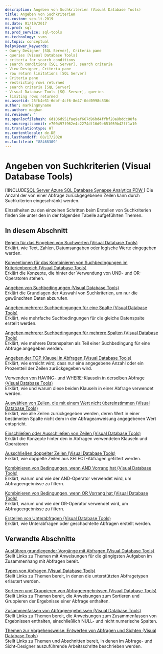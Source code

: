 ```yaml
---
description: Angeben von Suchkriterien (Visual Database Tools)
title: Angeben von Suchkriterien
ms.custom: seo-lt-2019
ms.date: 01/19/2017
ms.prod: sql
ms.prod_service: sql-tools
ms.technology: ssms
ms.topic: conceptual
helpviewer_keywords:
- Query Designer [SQL Server], Criteria pane
- queries [Visual Database Tools]
- criteria for search conditions
- search conditions [SQL Server], search criteria
- View Designer, Criteria pane
- row return limitations [SQL Server]
- Criteria pane
- restricting rows returned
- search criteria [SQL Server]
- Visual Database Tools [SQL Server], queries
- limiting rows returned
ms.assetid: 25fb4e31-6dbf-4cf6-8e47-0dd0998c836c
author: markingmyname
ms.author: maghan
ms.reviewer: ''
ms.openlocfilehash: 6d106d951fae9af667d96bd4ffbf28a8bddc88fa
ms.sourcegitcommit: e700497f962e4c2274df16d9e651059b42ff1a10
ms.translationtype: HT
ms.contentlocale: de-DE
ms.lasthandoff: 08/17/2020
ms.locfileid: "88468309"
---
```

# <a name="specify-search-criteria-visual-database-tools"></a>Angeben von Suchkriterien (Visual Database Tools)
[!INCLUDE[SQL Server Azure SQL Database Synapse Analytics PDW ](../../includes/applies-to-version/sql-asdb-asdbmi-asa-pdw.md)]
Die Anzahl der von einer Abfrage zurückgegebenen Zeilen kann durch Suchkriterien eingeschränkt werden.  
  
Einzelheiten zu den einzelnen Schritten beim Erstellen von Suchkriterien finden Sie unter den in der folgenden Tabelle aufgeführten Themen.  
  
## <a name="in-this-section"></a>In diesem Abschnitt  
[Regeln für das Eingeben von Suchwerten &#40;Visual Database Tools&#41;](../../ssms/visual-db-tools/rules-for-entering-search-values-visual-database-tools.md)  
Erklärt, wie Text, Zahlen, Datumsangaben oder logische Werte eingegeben werden.  
  
[Konventionen für das Kombinieren von Suchbedingungen im Kriterienbereich &#40;Visual Database Tools&#41;](../../ssms/visual-db-tools/conventions-combine-search-conditions-in-criteria-pane-visual-db-tools.md)  
Erklärt die Konzepte, die hinter der Verwendung von UND- und OR-Operatoren stehen.  
  
[Angeben von Suchbedingungen &#40;Visual Database Tools&#41;](../../ssms/visual-db-tools/specify-search-conditions-visual-database-tools.md)  
Erklärt die Grundlagen der Auswahl von Suchkriterien, um nur die gewünschten Daten abzurufen.  
  
[Angeben mehrerer Suchbedingungen für eine Spalte &#40;Visual Database Tools&#41;](../../ssms/visual-db-tools/specify-multiple-search-conditions-for-one-column-visual-database-tools.md)  
Erklärt, wie mehrfache Suchbedingungen für die gleiche Datenspalte erstellt werden.  
  
[Angeben mehrerer Suchbedingungen für mehrere Spalten &#40;Visual Database Tools&#41;](../../ssms/visual-db-tools/specify-multiple-search-conditions-for-multiple-columns-visual-database-tools.md)  
Erklärt, wie mehrere Datenspalten als Teil einer Suchbedingung für eine Abfrage angegeben werden.  
  
[Angeben der TOP-Klausel in Abfragen &#40;Visual Database Tools&#41;](../../ssms/visual-db-tools/specify-the-top-clause-in-queries-visual-database-tools.md)  
Erklärt, wie erreicht wird, dass nur eine angegebene Anzahl oder ein Prozentteil der Zeilen zurückgegeben wird.  
  
[Verwenden von HAVING- und WHERE-Klauseln in derselben Abfrage &#40;Visual Database Tools&#41;](../../ssms/visual-db-tools/use-having-and-where-clauses-in-the-same-query-visual-database-tools.md)  
Erklärt, wie und warum diese beiden Klauseln in einer Abfrage verwendet werden.  
  
[Auswählen von Zeilen, die mit einem Wert nicht übereinstimmen &#40;Visual Database Tools&#41;](../../ssms/visual-db-tools/select-rows-that-do-not-match-a-value-visual-database-tools.md)  
Erklärt, wie alle Zeilen zurückgegeben werden, deren Wert in einer bestimmten Spalte nicht dem in der Abfrageanweisung angegebenen Wert entspricht.  
  
[Einschließen oder Ausschließen von Zeilen &#40;Visual Database Tools&#41;](../../ssms/visual-db-tools/include-or-exclude-rows-visual-database-tools.md)  
Erklärt die Konzepte hinter den in Abfragen verwendeten Klauseln und Operatoren   
  
[Ausschließen doppelter Zeilen &#40;Visual Database Tools&#41;](../../ssms/visual-db-tools/exclude-duplicate-rows-visual-database-tools.md)  
Erklärt, wie doppelte Zeilen aus SELECT-Abfragen gefiltert werden.  
  
[Kombinieren von Bedingungen, wenn AND Vorrang hat &#40;Visual Database Tools&#41;](../../ssms/visual-db-tools/combine-conditions-when-and-has-precedence-visual-database-tools.md)  
Erklärt, warum und wie der AND-Operator verwendet wird, um Abfrageergebnisse zu filtern.  
  
[Kombinieren von Bedingungen, wenn OR Vorrang hat &#40;Visual Database Tools&#41;](../../ssms/visual-db-tools/combine-conditions-when-or-has-precedence-visual-database-tools.md)  
Erklärt, warum und wie der OR-Operator verwendet wird, um Abfrageergebnisse zu filtern.  
  
[Erstellen von Unterabfragen &#40;Visual Database Tools&#41;](../../ssms/visual-db-tools/create-subqueries-visual-database-tools.md)  
Erklärt, wie Unterabfragen oder geschachtelte Abfragen erstellt werden.  
  
## <a name="related-sections"></a>Verwandte Abschnitte  
[Ausführen grundlegender Vorgänge mit Abfragen &#40;Visual Database Tools&#41;](../../ssms/visual-db-tools/perform-basic-operations-with-queries-visual-database-tools.md)  
Stellt Links zu Themen mit Anweisungen für die gängigsten Aufgaben im Zusammenhang mit Abfragen bereit.  
  
[Typen von Abfragen &#40;Visual Database Tools&#41;](../../ssms/visual-db-tools/types-of-queries-visual-database-tools.md)  
Stellt Links zu Themen bereit, in denen die unterstützten Abfragetypen erläutert werden.  
  
[Sortieren und Gruppieren von Abfrageergebnissen &#40;Visual Database Tools&#41;](../../ssms/visual-db-tools/sort-and-group-query-results-visual-database-tools.md)  
Stellt Links zu Themen bereit, die Anweisungen zum Sortieren und Gruppieren der Ergebnisse einer Abfrage enthalten.  
  
[Zusammenfassen von Abfrageergebnissen &#40;Visual Database Tools&#41;](../../ssms/visual-db-tools/summarize-query-results-visual-database-tools.md)  
Stellt Links zu Themen bereit, die Anweisungen zum Zusammenfassen von Ergebnissen enthalten, einschließlich NULL- und nicht numerische Spalten.  
  
[Themen zur Vorgehensweise: Entwerfen von Abfragen und Sichten &#40;Visual Database Tools&#41;](../../ssms/visual-db-tools/design-queries-and-views-how-to-topics-visual-database-tools.md)  
Stellt Links zu Themen und Abschnitten bereit, in denen im Abfrage- und Sicht-Designer auszuführende Arbeitsschritte beschrieben werden.  
  
